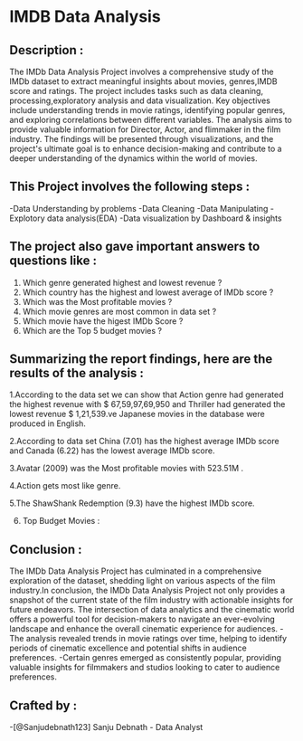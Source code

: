 # IMDB Data Analysis

Description :
-
The IMDb Data Analysis Project involves a comprehensive study of the IMDb dataset to extract meaningful insights about movies, genres,IMDB score and ratings. The project includes tasks such as data cleaning, processing,exploratory analysis and data visualization. Key objectives include understanding trends in movie ratings, identifying popular genres, and exploring correlations between different variables. The analysis aims to provide valuable information for Director, Actor, and flimmaker in the film industry. The findings will be presented through visualizations, and the project's ultimate goal is to enhance decision-making and contribute to a deeper understanding of the dynamics within the world of movies.

This Project involves the following steps :
-
-Data Understanding by problems
-Data Cleaning
-Data Manipulating
-Explotory data analysis(EDA)
-Data visualization by Dashboard & insights

The project also gave important answers to questions like :
-
1. Which genre generated highest and lowest revenue ?
2. Which country has the highest and lowest average of IMDb score ?
3. Which was the Most profitable movies ?
4. Which movie genres are most common in data set ?
5. Which movie have the higest IMDb Score ?
6. Which are the Top 5 budget movies ?
   
Summarizing the report findings, here are the results of the analysis :
-
1.According to the data set we can  show that Action genre had generated the highest revenue with $ 67,59,97,69,950 and Thriller had generated the lowest revenue $ 1,21,539.ve Japanese movies in the database were 
  produced in English.

2.According to data set China (7.01) has the highest average IMDb score and Canada (6.22) has the lowest average IMDb score.

3.Avatar (2009) was the Most profitable movies with 523.51M .

4.Action gets most like genre.

5.The ShawShank Redemption (9.3) have the highest IMDb score.

6. Top Budget Movies :

Conclusion :
-
The IMDb Data Analysis Project has culminated in a comprehensive exploration of the dataset, shedding light on various aspects of the film industry.In conclusion, the IMDb Data Analysis Project not only provides a snapshot of the current state of the film industry with actionable insights for future endeavors. The intersection of data analytics and the cinematic world offers a powerful tool for decision-makers to navigate an ever-evolving landscape and enhance the overall cinematic experience for audiences.
 -The analysis revealed trends in movie ratings over time, helping to identify periods of cinematic excellence and potential shifts in audience preferences.
 -Certain genres emerged as consistently popular, providing valuable insights for filmmakers and studios looking to cater to audience preferences.

Crafted by :
-
-[@Sanjudebnath123]
Sanju Debnath - Data Analyst
